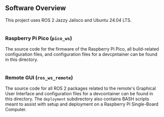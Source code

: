 ## Software Overview
This project uses ROS 2 Jazzy Jalisco and Ubuntu 24.04 LTS.
<br><br>

### Raspberry Pi Pico (`pico_ws`)
The source code for the firmware of the Raspberry Pi Pico, all build-related configuration files, and
configuration files for a devcpntainer can be found in this directory.
<br><br>

### Remote GUI (`ros_ws_remote`)
The source code for all ROS 2 packages related to the remote's Graphical User Interface and configuration
files for a devcontainer can be found in this directory. The `deployment` subdirectory also contains BASH
scripts meant to assist with setup and deployment on a Raspberry Pi Single-Board Computer.